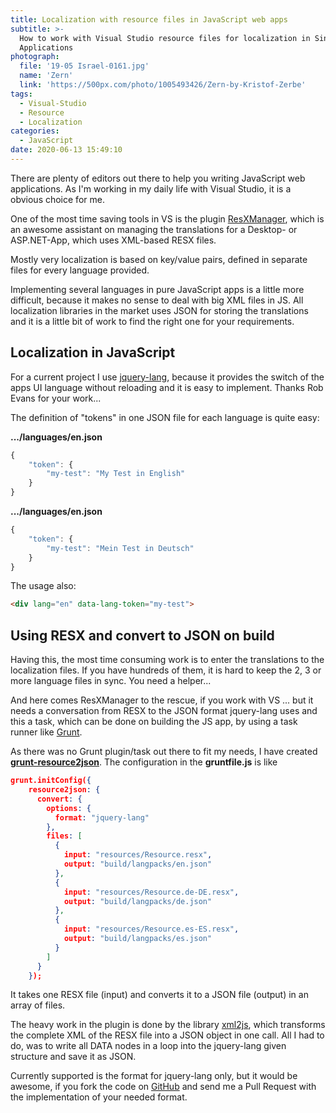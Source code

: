 ```yaml
---
title: Localization with resource files in JavaScript web apps
subtitle: >-
  How to work with Visual Studio resource files for localization in Single Page
  Applications
photograph:
  file: '19-05 Israel-0161.jpg'
  name: 'Zern'
  link: 'https://500px.com/photo/1005493426/Zern-by-Kristof-Zerbe'
tags:
  - Visual-Studio
  - Resource
  - Localization
categories:
  - JavaScript
date: 2020-06-13 15:49:10
---
```


There are plenty of editors out there to help you writing JavaScript web applications. As I'm working in my daily life with Visual Studio, it is a obvious choice for me. 

One of the most time saving tools in VS is the plugin [ResXManager](https://marketplace.visualstudio.com/items?itemName=TomEnglert.ResXManager), which is an awesome assistant on managing the translations for a Desktop- or ASP.NET-App, which uses XML-based RESX files.

<!-- more -->

Mostly very localization is based on key/value pairs, defined in separate files for every language provided.

Implementing several languages in pure JavaScript apps is a little more difficult, because it makes no sense to deal with big XML files in JS. All localization libraries in the market uses JSON for storing the translations and it is a little bit of work to find the right one for your requirements.

<!-- more -->

## Localization in JavaScript

For a current project I use  [jquery-lang](https://github.com/Irrelon/jquery-lang-js), because it provides the switch of the apps UI language without reloading and it is easy to implement. Thanks Rob Evans for your work...

The definition of "tokens" in one JSON file for each language is quite easy:

**.../languages/en.json**
```js
{
    "token": {
        "my-test": "My Test in English"
    }
}
```

**.../languages/en.json**
```js
{
    "token": {
        "my-test": "Mein Test in Deutsch"
    }
}
```

The usage also:
```html
<div lang="en" data-lang-token="my-test">
```

## Using RESX and convert to JSON on build

Having this, the most time consuming work is to enter the translations to the localization files. If you have hundreds of them, it is hard to keep the 2, 3 or more language files in sync. You need a helper...

And here comes ResXManager to the rescue, if you work with VS ... but it needs a conversation from RESX to the JSON format jquery-lang uses and this a task, which can be done on building the JS app, by using a task runner like [Grunt](https://gruntjs.com/).

As there was no Grunt plugin/task out there to fit my needs, I have created  **[grunt-resource2json](https://github.com/kristofzerbe/grunt-resource2json)**. The configuration in the **gruntfile.js** is like 

```json
grunt.initConfig({
    resource2json: {
      convert: {
        options: {
          format: "jquery-lang"
        },
        files: [
          {
            input: "resources/Resource.resx",
            output: "build/langpacks/en.json"
          },
          {
            input: "resources/Resource.de-DE.resx",
            output: "build/langpacks/de.json"
          },
          {
            input: "resources/Resource.es-ES.resx",
            output: "build/langpacks/es.json"
          }
        ]
      }
    });
```

It takes one RESX file (input) and converts it to a JSON file (output) in an array of files.

The heavy work in the plugin is done by the library [xml2js](https://www.npmjs.com/package/xml2js), which transforms the complete XML of the RESX file into a JSON object in one call. All I had to do, was to write all DATA nodes in a loop into the jquery-lang given structure and save it as JSON.

Currently supported is the format for jquery-lang only, but it would be awesome, if you fork the code on [GitHub](https://github.com/kristofzerbe/grunt-resource2json) and send me a Pull Request with the implementation of your needed format.
